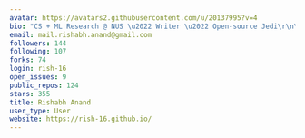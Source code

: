 ```yaml
---
avatar: https://avatars2.githubusercontent.com/u/20137995?v=4
bio: "CS + ML Research @ NUS \u2022 Writer \u2022 Open-source Jedi\r\n\r\n"
email: mail.rishabh.anand@gmail.com
followers: 144
following: 107
forks: 74
login: rish-16
open_issues: 9
public_repos: 124
stars: 355
title: Rishabh Anand
user_type: User
website: https://rish-16.github.io/
---
```

